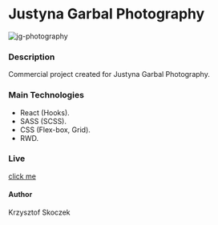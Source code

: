 # Justyna Garbal Photography
![jg-photography](https://user-images.githubusercontent.com/47790273/92452446-59bf2200-f1be-11ea-8937-b186f4e6103b.png)

### Description
Commercial project created for Justyna Garbal Photography.

### Main Technologies 
- React (Hooks).
- SASS (SCSS).
- CSS (Flex-box, Grid).
- RWD. 

### Live
[click me](http://jg-photography.pl/)

#### Author
Krzysztof Skoczek
